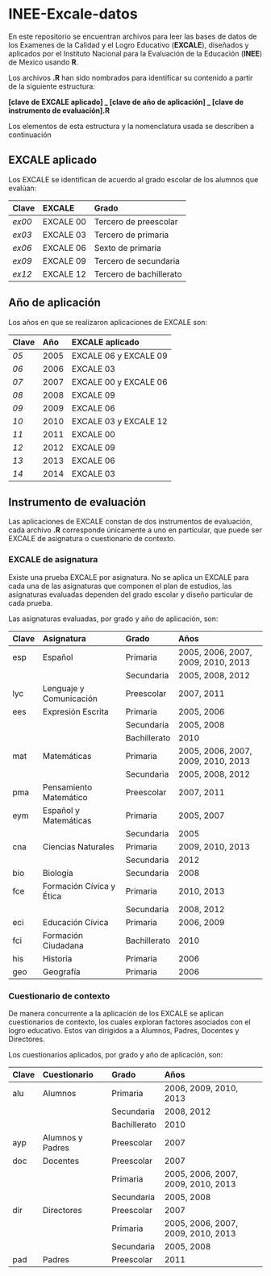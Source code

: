 # INEE-Excale-datos
En este repositorio se encuentran archivos para leer las bases de datos de los Examenes de la Calidad y el Logro Educativo (**EXCALE**), diseñados y aplicados por el Instituto Nacional para la Evaluación de la Educación (**INEE**) de Mexico usando **R**.

Los archivos **.R** han sido nombrados para identificar su contenido a partir de la siguiente estructura: 

**[clave de EXCALE aplicado] _ [clave de año de aplicación] _ [clave de instrumento de evaluación].R**

Los elementos de esta estructura y la nomenclatura usada se describen a continuación

## EXCALE aplicado
Los EXCALE se identifican de acuerdo al grado escolar de los alumnos que evalúan:

|Clave |EXCALE   |Grado                  |
|:---- |:---     |:---                   |
|*ex00*|EXCALE 00|Tercero de preescolar  |
|*ex03*|EXCALE 03|Tercero de primaria    |
|*ex06*|EXCALE 06|Sexto de primaria      |
|*ex09*|EXCALE 09|Tercero de secundaria  |
|*ex12*|EXCALE 12|Tercero de bachillerato|

## Año de aplicación
Los años en que se realizaron aplicaciones de EXCALE son:

|Clave|Año |EXCALE aplicado     |
|:----|:---|:---                |
|*05*|2005|EXCALE 06 y EXCALE 09|
|*06*|2006|EXCALE 03            |
|*07*|2007|EXCALE 00 y EXCALE 06|
|*08*|2008|EXCALE 09            |
|*09*|2009|EXCALE 06            |
|*10*|2010|EXCALE 03 y EXCALE 12|
|*11*|2011|EXCALE 00            |
|*12*|2012|EXCALE 09            |
|*13*|2013|EXCALE 06            |
|*14*|2014|EXCALE 03            |

## Instrumento de evaluación

Las aplicaciones de EXCALE constan de dos instrumentos de evaluación, cada archivo **.R** corresponde únicamente a uno en particular, que puede ser EXCALE de asignatura o cuestionario de contexto.
### EXCALE de asignatura
Existe una prueba EXCALE por asignatura. No se aplica un EXCALE para cada una de las asignaturas que componen el plan de estudios, las asignaturas evaluadas dependen del grado escolar y diseño particular de cada prueba.

Las asignaturas evaluadas, por grado y año de aplicación, son:

|Clave|Asignatura            |Grado       |Años                              |
|:----|:---                  |:---        |:---                              |
|esp|Español                 |Primaria    |2005, 2006, 2007, 2009, 2010, 2013|
|   |                        |Secundaria  |2005, 2008, 2012                  | 
|lyc|Lenguaje y Comunicación |Preescolar  |2007, 2011                        |
|ees|Expresión Escrita       |Primaria    |2005, 2006                        |
|   |                        |Secundaria  |2005, 2008                        |
|   |                        |Bachillerato|2010                              |
|mat|Matemáticas             |Primaria    |2005, 2006, 2007, 2009, 2010, 2013|
|   |                        |Secundaria  |2005, 2008, 2012                  |
|pma|Pensamiento Matemático  |Preescolar  |2007, 2011                        |
|eym|Español y Matemáticas   |Primaria    |2005, 2007                        |
|   |                        |Secundaria  |2005                              |
|cna|Ciencias Naturales      |Primaria    |2009, 2010, 2013                  |
|   |                        |Secundaria  |2012                              |
|bio|Biología                |Secundaria  |2008                              |
|fce|Formación Cívica y Ética|Primaria    |2010, 2013                        |
|   |                        |Secundaria  |2008, 2012                        |
|eci|Educación Cívica        |Primaria    |2006, 2009                        |
|fci|Formación Ciudadana     |Bachillerato|2010                              |
|his|Historia                |Primaria    |2006                              |
|geo|Geografía               |Primaria    |2006                              |

### Cuestionario de contexto
De manera concurrente a la aplicación de los EXCALE se aplican cuestionarios de contexto, los cuales exploran factores asociados con el logro educativo. Estos van dirigidos a a Alumnos, Padres, Docentes y Directores.

Los cuestionarios aplicados, por grado y año de aplicación, son:

|Clave|Cuestionario  |Grado       |Años                              |
|:----|:---          |:---        |:---                              |
|alu| Alumnos        |Primaria    |2006, 2009, 2010, 2013            |
|   |         			 |Secundaria	|2008, 2012                        |
|  	|					       |Bachillerato|2010                              |
|ayp|Alumnos y Padres|Preescolar	|2007                              |
|doc|Docentes 			 |Preescolar	|2007                              |
|		|					       |Primaria 		|2005, 2006, 2007, 2009, 2010, 2013|
|   |         			 |Secundaria 	|2005, 2008                        |
|dir|Directores  		 |Preescolar 	|2007                              |
|   |         			 |Primaria 		|2005, 2006, 2007, 2009, 2010, 2013|
|		|				         |Secundaria 	|2005, 2008                        |
|pad|Padres				   |Preescolar 	|2011                              |
